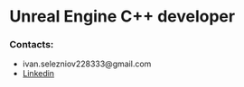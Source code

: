 <h1>Unreal Engine C++ developer</h1>

<h3>Contacts:</h3>
<ul>
  <li>ivan.selezniov228333@gmail.com</li>
  <li><a href="https://www.linkedin.com/in/ivan-seleznov/">Linkedin</a></li>
</ul>


